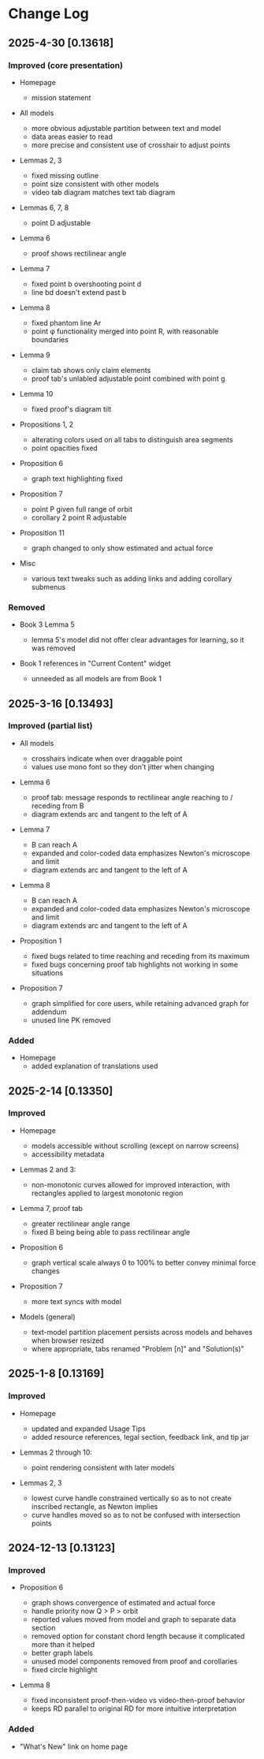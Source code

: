 # Change Log
 

## 2025-4-30 [0.13618]
### Improved (core presentation)
* Homepage
    * mission statement

* All models
    * more obvious adjustable partition between text and model
    * data areas easier to read
    * more precise and consistent use of crosshair to adjust points

* Lemmas 2, 3
    * fixed missing outline
    * point size consistent with other models
    * video tab diagram matches text tab diagram

* Lemmas 6, 7, 8
    * point D adjustable

* Lemma 6
    * proof shows rectilinear angle

* Lemma 7
    * fixed point b overshooting point d
    * line bd doesn't extend past b

* Lemma 8
    * fixed phantom line Ar
    * point φ functionality merged into point R, with reasonable boundaries

* Lemma 9
    * claim tab shows only claim elements
    * proof tab's unlabled adjustable point combined with point g

* Lemma 10
    * fixed proof's diagram tilt

* Propositions 1, 2
    * alterating colors used on all tabs to distinguish area segments
    * point opacities fixed

* Proposition 6
    * graph text highlighting fixed

* Proposition 7
    * point P given full range of orbit
    * corollary 2 point R adjustable

* Proposition 11
    * graph changed to only show estimated and actual force

* Misc
    * various text tweaks such as adding links and adding corollary submenus


### Removed
* Book 3 Lemma 5
    * lemma 5's model did not offer clear advantages for learning, so it was removed

* Book 1 references in "Current Content" widget
    * unneeded as all models are from Book 1


## 2025-3-16 [0.13493]
### Improved (partial list)
* All models
    * crosshairs indicate when over draggable point
    * values use mono font so they don't jitter when changing

* Lemma 6
    * proof tab: message responds to rectilinear angle reaching to / receding from B
    * diagram extends arc and tangent to the left of A

* Lemma 7
    * B can reach A
    * expanded and color-coded data emphasizes Newton's microscope and limit
    * diagram extends arc and tangent to the left of A

* Lemma 8
    * B can reach A
    * expanded and color-coded data emphasizes Newton's microscope and limit
    * diagram extends arc and tangent to the left of A

* Proposition 1
    * fixed bugs related to time reaching and receding from its maximum
    * fixed bugs concerning proof tab highlights not working in some situations

* Proposition 7
    * graph simplified for core users, while retaining advanced graph for addendum
    * unused line PK removed

### Added
* Homepage
    * added explanation of translations used

 
## 2025-2-14 [0.13350]
### Improved
* Homepage
    * models accessible without scrolling (except on narrow screens)
    * accessibility metadata

* Lemmas 2 and 3:
    * non-monotonic curves allowed for improved interaction, with rectangles applied to largest monotonic region

* Lemma 7, proof tab
    * greater rectilinear angle range
    * fixed B being being able to pass rectilinear angle

* Proposition 6
    * graph vertical scale always 0 to 100% to better convey minimal force changes

* Proposition 7
    * more text syncs with model

* Models (general)
    * text-model partition placement persists across models and behaves when browser resized
    * where appropriate, tabs renamed "Problem [n]" and "Solution(s)"


## 2025-1-8 [0.13169]
 
### Improved
* Homepage
    * updated and expanded Usage Tips
    * added resource references, legal section, feedback link, and tip jar

* Lemmas 2 through 10:
    * point rendering consistent with later models

* Lemmas 2, 3
    * lowest curve handle constrained vertically so as to not create inscribed rectangle, as Newton implies
    * curve handles moved so as to not be confused with intersection points
 

## 2024-12-13 [0.13123]
 
### Improved
* Proposition 6
    * graph shows convergence of estimated and actual force
    * handle priority now Q > P > orbit
    * reported values moved from model and graph to separate data section
    * removed option for constant chord length because it complicated more than it helped
    * better graph labels
    * unused model components removed from proof and corollaries
    * fixed circle highlight

* Lemma 8
    * fixed inconsistent proof-then-video vs video-then-proof behavior
    * keeps RD parallel to original RD for more intuitive interpretation

### Added
* "What's New" link on home page
